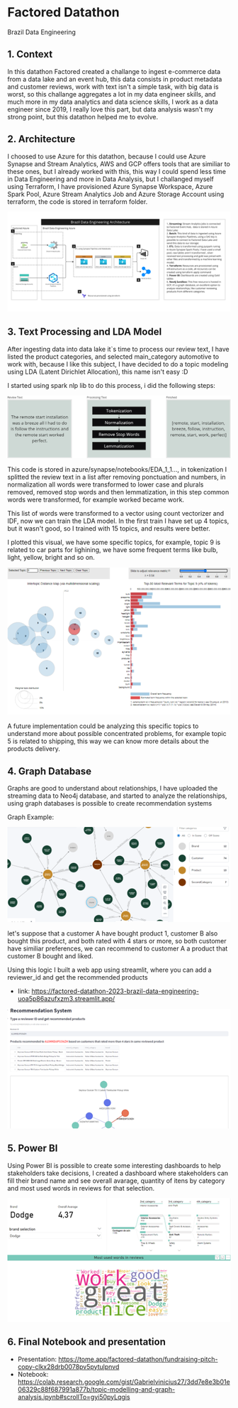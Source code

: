 # Factored Datathon
Brazil Data Engineering

## 1. Context
In this datathon Factored created a challange to ingest e-commerce data from a data lake and an event hub, this data consists in product metadata and customer reviews, work with text isn't a simple task, with big data is worst, so this challange aggregates a lot in my data engineer skills, and much more in my data analytics and data science skills, I work as a data engineer since 2019, I really love this part, but data analysis wasn't my strong point, but this datathon helped me to evolve.

## 2. Architecture
I choosed to use Azure for this datathon, because I could use Azure Synapse and Stream Analytics, AWS and GCP offers tools that are similiar to these ones, but I already worked with this, this way I could spend less time in Data Engineering and more in Data Analysis, but I challanged myself using Terraform, I have provisioned Azure Synapse Workspace, Azure Spark Pool, Azure Stream Analytics Job and Azure Storage Account using terraform, the code is stored in terraform folder.

![Factored Datathon Architecture](https://github.com/Gabrielvinicius27/factored-datathon-2023-brazil-data-engineering/blob/main/images/Factored%20Datathon%20Architecture.jpg)

## 3. Text Processing and LDA Model
After ingesting data into data lake it`s time to process our review text, I have listed the product categories, and selected main_category automotive to work with, because I like this subject, I have decided to do a topic modeling using LDA (Latent Dirichlet Allocation), this name isn't easy :D

I started using spark nlp lib to do this process, i did the following steps:

![Text Processing](https://github.com/Gabrielvinicius27/factored-datathon-2023-brazil-data-engineering/blob/main/images/Text%20Processing.png)

This code is stored in azure/synapse/notebooks/EDA_1_1..., in tokenization I splitted the review text in a list after removing ponctuation and numbers, in normalization all words were transformed to lower case and plurals removed, removed stop words and then lemmatization, in this step common words were transformed, for example worked became work.

This list of words were transformed to a vector using count vectorizer and IDF, now we can train the LDA model. 
In the first train I have set up 4 topics, but it wasn't good, so I trained with 15 topics, and results were better.

I plotted this visual, we have some specific topics, for example, topic 9 is related to car parts for lighining, we have some frequent terms like bulb, light, yellow, bright and so on.

![LDA](https://github.com/Gabrielvinicius27/factored-datathon-2023-brazil-data-engineering/blob/main/images/LDA_visual.png)

A future implementation could be analyzing this specific topics to understand more about possible concentrated problems, for example topic 5 is related to shipping, this way we can know more details about the products delivery.

## 4. Graph Database
Graphs are good to understand about relationships, I have uploaded the streaming data to Neo4j database, and started to analyze the relationships, using graph databases is possible to create recommendation systems

Graph Example:

![Graph](https://github.com/Gabrielvinicius27/factored-datathon-2023-brazil-data-engineering/blob/main/images/Neo4J_graph_example.png)

let's suppose that a customer A have bought product 1, customer B also bought this product, and both rated with 4 stars or more, so both customer have similiar preferences, we can recommend to customer A a product that customer B bought and liked.

Using this logic I built a web app using streamlit, where you can add a reviewer_id and get the recommended products
* link: https://factored-datathon-2023-brazil-data-engineering-uoa5p86azufxzm3.streamlit.app/
  
![Web App](https://github.com/Gabrielvinicius27/factored-datathon-2023-brazil-data-engineering/blob/main/images/WebApp.png)

## 5. Power BI
Using Power BI is possible to create some interesting dashboards to help stakeholders take decisions, I created a dashboard where stakeholders can fill their brand name and see overall avarage, quantity of itens by category and most used words in reviews for that selection.

![Power BI](https://github.com/Gabrielvinicius27/factored-datathon-2023-brazil-data-engineering/blob/main/images/Dashboard.png)

## 6. Final Notebook and presentation

* Presentation: https://tome.app/factored-datathon/fundraising-pitch-copy-clkx28drb0078pv5pytulpnvd
* Notebook: https://colab.research.google.com/gist/Gabrielvinicius27/3dd7e8e3b01e06329c88f687991a877b/topic-modelling-and-graph-analysis.ipynb#scrollTo=gyi50pyLqgis



